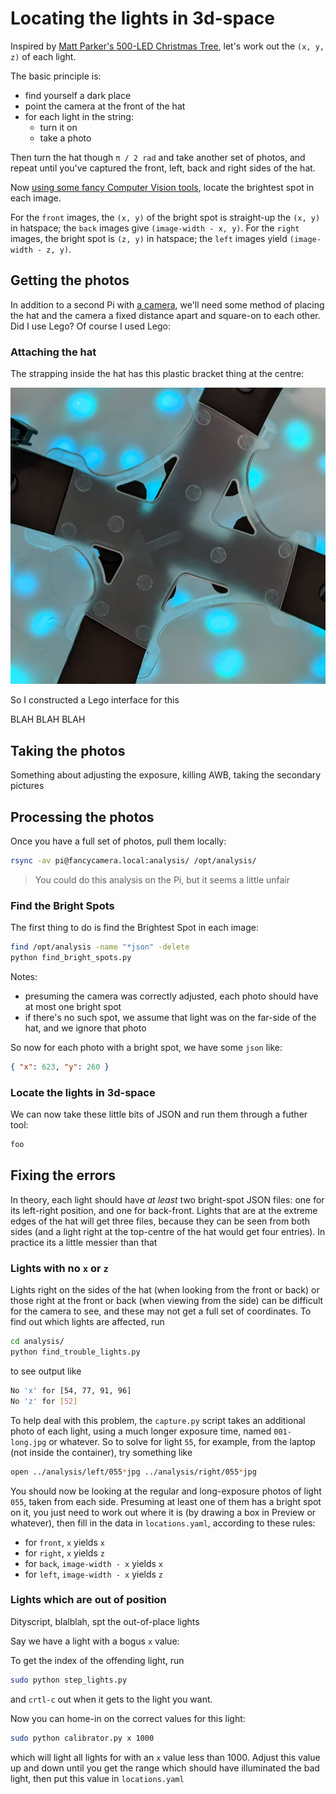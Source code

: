 # Locating the lights in 3d-space

Inspired by [Matt Parker's 500-LED Christmas Tree](https://www.youtube.com/watch?v=WuMRJf6B5Q4), let's work out the `(x, y, z)` of each light.

The basic principle is:

- find yourself a dark place
- point the camera at the front of the hat
- for each light in the string:
  - turn it on
  - take a photo

Then turn the hat though `π / 2 rad` and take another set of photos, and repeat until you've captured the front, left, back and right sides of the hat.

Now [using some fancy Computer Vision tools](https://pypi.org/project/opencv-python/), locate the brightest spot in each image.

For the `front` images, the `(x, y)` of the bright spot is straight-up the `(x, y)` in hatspace; the `back` images give `(image-width - x, y)`. For the `right` images, the bright spot is `(z, y)` in hatspace; the `left` images yield `(image-width - z, y)`.

## Getting the photos

In addition to a second Pi with [a camera](https://projects.raspberrypi.org/en/projects/getting-started-with-picamera), we'll need some method of placing the hat and the camera a fixed distance apart and square-on to each other. Did I use Lego? Of course I used Lego:

### Attaching the hat

The strapping inside the hat has this plastic bracket thing at the centre:

![hat bracket](/assets/hat-bracket.png)

So I constructed a Lego interface for this

BLAH BLAH BLAH

## Taking the photos

Something about adjusting the exposure, killing AWB, taking the secondary pictures

## Processing the photos

Once you have a full set of photos, pull them locally:

```bash
rsync -av pi@fancycamera.local:analysis/ /opt/analysis/
```

> You could do this analysis on the Pi, but it seems a little unfair

### Find the Bright Spots

The first thing to do is find the Brightest Spot in each image:

```bash
find /opt/analysis -name "*json" -delete
python find_bright_spots.py
```

Notes:

- presuming the camera was correctly adjusted, each photo should have at most one bright spot
- if there's no such spot, we assume that light was on the far-side of the hat, and we ignore that photo

So now for each photo with a bright spot, we have some `json` like:

```json
{ "x": 623, "y": 260 }
```

### Locate the lights in 3d-space

We can now take these little bits of JSON and run them through a futher tool:

```bash
foo
```

## Fixing the errors

In theory, each light should have _at least_ two bright-spot JSON files: one for its left-right position, and one for back-front. Lights that are at the extreme edges of the hat will get three files, because they can be seen from both sides (and a light right at the top-centre of the hat would get four entries). In practice its a little messier than that

### Lights with no `x` or `z`

Lights right on the sides of the hat (when looking from the front or back) or those right at the front or back (when viewing from the side) can be difficult for the camera to see, and these may not get a full set of coordinates. To find out which lights are affected, run

```bash
cd analysis/
python find_trouble_lights.py
```

to see output like

```bash
No 'x' for [54, 77, 91, 96]
No 'z' for [52]
```

To help deal with this problem, the `capture.py` script takes an additional photo of each light, using a much longer exposure time, named `001-long.jpg` or whatever. So to solve for light `55`, for example, from the laptop (not inside the container), try something like

```bash
open ../analysis/left/055*jpg ../analysis/right/055*jpg
```

You should now be looking at the regular and long-exposure photos of light `055`, taken from each side. Presuming at least one of them has a bright spot on it, you just need to work out where it is (by drawing a box in Preview or whatever), then fill in the data in `locations.yaml`, according to these rules:

- for `front`, `x` yields `x`
- for `right`, `x` yields `z`
- for `back`, `image-width - x` yields `x`
- for `left`, `image-width - x` yields `z`

### Lights which are out of position

Dityscript, blalblah, spt the out-of-place lights

Say we have a light with a bogus `x` value:

To get the index of the offending light, run

```bash
sudo python step_lights.py
```

and `crtl-c` out when it gets to the light you want.

Now you can home-in on the correct values for this light:

```bash
sudo python calibrator.py x 1000
```

which will light all lights for with an `x` value less than 1000. Adjust this value up and down until you get the range which should have illuminated the bad light, then put this value in `locations.yaml`
